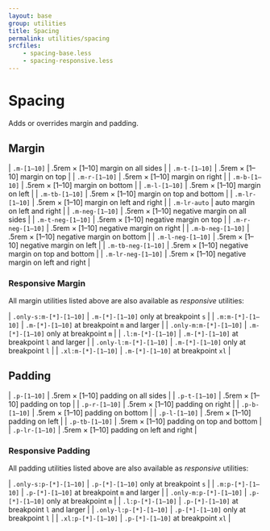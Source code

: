 ```yaml
---
layout: base
group: utilities
title: Spacing
permalink: utilities/spacing
srcfiles:
    - spacing-base.less
    - spacing-responsive.less
---
```


# Spacing

<p class="intro">Adds or overrides margin and padding.</p>

## Margin

| `.m-[1–10]`        | .5rem &times; [1–10] margin on all sides               |
| `.m-t-[1–10]`      | .5rem &times; [1–10] margin on top                     |
| `.m-r-[1–10]`      | .5rem &times; [1–10] margin on right                   |
| `.m-b-[1–10]`      | .5rem &times; [1–10] margin on bottom                  |
| `.m-l-[1–10]`      | .5rem &times; [1–10] margin on left                    |
| `.m-tb-[1–10]`     | .5rem &times; [1–10] margin on top and bottom          |
| `.m-lr-[1–10]`     | .5rem &times; [1–10] margin on left and right          |
| `.m-lr-auto`       | auto margin on left and right                         |
| `.m-neg-[1–10]`    | .5rem &times; [1–10] negative margin on all sides      |
| `.m-t-neg-[1–10]`  | .5rem &times; [1–10] negative margin on top            |
| `.m-r-neg-[1–10]`  | .5rem &times; [1–10] negative margin on right          |
| `.m-b-neg-[1–10]`  | .5rem &times; [1–10] negative margin on bottom         |
| `.m-l-neg-[1–10]`  | .5rem &times; [1–10] negative margin on left           |
| `.m-tb-neg-[1–10]` | .5rem &times; [1–10] negative margin on top and bottom |
| `.m-lr-neg-[1–10]` | .5rem &times; [1–10] negative margin on left and right |

### Responsive Margin

All margin utilities listed above are also available as *responsive* utilities:

| `.only-s:m-[*]-[1–10]` | `.m-[*]-[1–10]` only at breakpoint `s`       |
| `.m:m-[*]-[1–10]`      | `.m-[*]-[1–10]` at breakpoint `m` and larger |
| `.only-m:m-[*]-[1–10]` | `.m-[*]-[1–10]` only at breakpoint `m`       |
| `.l:m-[*]-[1–10]`      | `.m-[*]-[1–10]` at breakpoint `l` and larger |
| `.only-l:m-[*]-[1–10]` | `.m-[*]-[1–10]` only at breakpoint `l`       |
| `.xl:m-[*]-[1–10]`     | `.m-[*]-[1–10]` at breakpoint `xl`           |

## Padding

| `.p-[1–10]`    | .5rem &times; [1–10] padding on all sides      |
| `.p-t-[1–10]`  | .5rem &times; [1–10] padding on top            |
| `.p-r-[1–10]`  | .5rem &times; [1–10] padding on right          |
| `.p-b-[1–10]`  | .5rem &times; [1–10] padding on bottom         |
| `.p-l-[1–10]`  | .5rem &times; [1–10] padding on left           |
| `.p-tb-[1–10]` | .5rem &times; [1–10] padding on top and bottom |
| `.p-lr-[1–10]` | .5rem &times; [1–10] padding on left and right |

### Responsive Padding

All padding utilities listed above are also available as *responsive* utilities:

| `.only-s:p-[*]-[1–10]` | `.p-[*]-[1–10]` only at breakpoint `s`       |
| `.m:p-[*]-[1–10]`      | `.p-[*]-[1–10]` at breakpoint `m` and larger |
| `.only-m:p-[*]-[1–10]` | `.p-[*]-[1–10]` only at breakpoint `m`       |
| `.l:p-[*]-[1–10]`      | `.p-[*]-[1–10]` at breakpoint `l` and larger |
| `.only-l:p-[*]-[1–10]` | `.p-[*]-[1–10]` only at breakpoint `l`       |
| `.xl:p-[*]-[1–10]`     | `.p-[*]-[1–10]` at breakpoint `xl`           |
